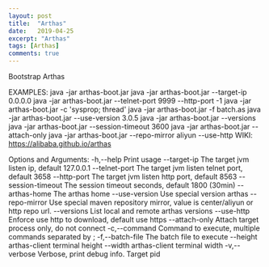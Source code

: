 ```yaml
---
layout: post
title:  "Arthas"
date:   2019-04-25
excerpt: "Arthas"
tags: [Arthas]
comments: true
---
```

Bootstrap Arthas

EXAMPLES:
  java -jar arthas-boot.jar <pid>
  java -jar arthas-boot.jar --target-ip 0.0.0.0
  java -jar arthas-boot.jar --telnet-port 9999 --http-port -1
  java -jar arthas-boot.jar -c 'sysprop; thread' <pid>
  java -jar arthas-boot.jar -f batch.as <pid>
  java -jar arthas-boot.jar --use-version 3.0.5
  java -jar arthas-boot.jar --versions
  java -jar arthas-boot.jar --session-timeout 3600
  java -jar arthas-boot.jar --attach-only
  java -jar arthas-boot.jar --repo-mirror aliyun --use-http
WIKI:
  https://alibaba.github.io/arthas

Options and Arguments:
 -h,--help                      Print usage
    --target-ip <value>         The target jvm listen ip, default 127.0.0.1
    --telnet-port <value>       The target jvm listen telnet port, default 3658
    --http-port <value>         The target jvm listen http port, default 8563
    --session-timeout <value>   The session timeout seconds, default 1800
                                (30min)
    --arthas-home <value>       The arthas home
    --use-version <value>       Use special version arthas
    --repo-mirror <value>       Use special maven repository mirror, value is
                                center/aliyun or http repo url.
    --versions                  List local and remote arthas versions
    --use-http                  Enforce use http to download, default use https
    --attach-only               Attach target process only, do not connect
 -c,--command <value>           Command to execute, multiple commands separated
                                by ;
 -f,--batch-file <value>        The batch file to execute
    --height <value>            arthas-client terminal height
    --width <value>             arthas-client terminal width
 -v,--verbose                   Verbose, print debug info.
 <pid>                          Target pid
